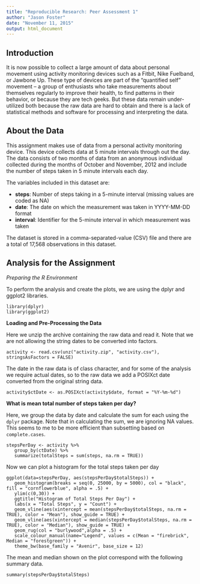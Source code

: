 ```yaml
---
title: "Reproducible Research: Peer Assessment 1"
author: "Jason Foster"
date: "November 11, 2015"
output: html_document
---
```


Introduction
---

It is now possible to collect a large amount of data about personal movement using activity monitoring devices such as a Fitbit, Nike Fuelband, or Jawbone Up. These type of devices are part of the “quantified self” movement – a group of enthusiasts who take measurements about themselves regularly to improve their health, to find patterns in their behavior, or because they are tech geeks. But these data remain under-utilized both because the raw data are hard to obtain and there is a lack of statistical methods and software for processing and interpreting the data. 

About the Data
---
This assignment makes use of data from a personal activity monitoring device. This device collects data at 5 minute intervals through out the day. The data consists of two months of data from an anonymous individual collected during the months of October and November, 2012 and include the number of steps taken in 5 minute intervals each day.

The variables included in this dataset are:

 - **steps**: Number of steps taking in a 5-minute interval (missing values are coded as NA)
 - **date**: The date on which the measurement was taken in YYYY-MM-DD format
 - **interval**: Identifier for the 5-minute interval in which measurement was taken

The dataset is stored in a comma-separated-value (CSV) file and there are a total of 17,568 observations in this dataset.

Analysis for the Assignment
---
*Preparing the R Environment*

To perform the analysis and create the plots, we are using the dplyr and ggplot2 libraries.

```{r}
library(dplyr)
library(ggplot2)
```

**Loading and Pre-Processing the Data**

Here we unzip the archive containing the raw data and read it.  Note that we are not allowing the string dates to be converted into factors.

```{r}
activity <- read.csv(unz("activity.zip", "activity.csv"), stringsAsFactors = FALSE)
```

The date in the raw data is of class character, and for some of the analysis we require actual dates, so to the raw data we add a POSIXct date converted from the original string data.

```{r}
activity$ctDate <- as.POSIXct(activity$date, format = "%Y-%m-%d")
```

**What is mean total number of steps taken per day?**

Here, we group the data by date and calculate the sum for each using the `dplyr` package.  Note that in calculating the sum, we are ignoring NA values.  This seems to me to be more efficient than subsetting based on `complete.cases`.

```{r}
stepsPerDay <- activity %>%
   group_by(ctDate) %>%
   summarize(totalSteps = sum(steps, na.rm = TRUE))
```

Now we can plot a histogram for the total steps taken per day

```{r}
ggplot(data=stepsPerDay, aes(stepsPerDay$totalSteps)) +
   geom_histogram(breaks = seq(0, 25000, by = 5000), col = "black", fill = "cornflowerblue", alpha = .5) +
   ylim(c(0,30)) +
   ggtitle("Histogram of Total Steps Per Day") +
   labs(x = "Total Steps", y = "Count") +
   geom_vline(aes(xintercept = mean(stepsPerDay$totalSteps, na.rm = TRUE), color = "Mean"), show_guide = TRUE) +
   geom_vline(aes(xintercept = median(stepsPerDay$totalSteps, na.rm = TRUE), color = "Median"), show_guide = TRUE) +
   geom_rug(col = "burlywood",alpha = .5) +
   scale_colour_manual(name="Legend", values = c(Mean = "firebrick", Median = "forestgreen")) +
   theme_bw(base_family = "Avenir", base_size = 12)
```

The mean and median shown on the plot correspond with the following summary data.

```{r}
summary(stepsPerDay$totalSteps)
```
